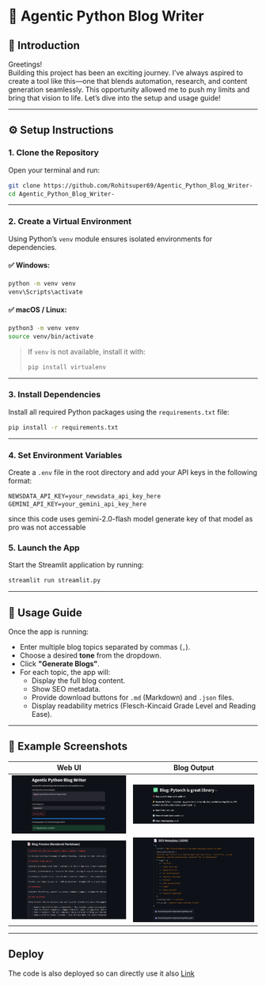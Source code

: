 # 🧠 Agentic Python Blog Writer

## 🚀 Introduction

Greetings!  
Building this project has been an exciting journey. I’ve always aspired to create a tool like this—one that blends automation, research, and content generation seamlessly. This opportunity allowed me to push my limits and bring that vision to life. Let’s dive into the setup and usage guide!

---

## ⚙️ Setup Instructions

### 1. Clone the Repository

Open your terminal and run:

```bash
git clone https://github.com/Rohitsuper69/Agentic_Python_Blog_Writer-
cd Agentic_Python_Blog_Writer-
```

---

### 2. Create a Virtual Environment

Using Python’s `venv` module ensures isolated environments for dependencies.

#### ✅ Windows:

```bash
python -m venv venv
venv\Scripts\activate
```

#### ✅ macOS / Linux:

```bash
python3 -m venv venv
source venv/bin/activate
```

> If `venv` is not available, install it with:
>
> ```bash
> pip install virtualenv
> ```

---

### 3. Install Dependencies

Install all required Python packages using the `requirements.txt` file:

```bash
pip install -r requirements.txt
```

---

### 4. Set Environment Variables

Create a `.env` file in the root directory and add your API keys in the following format:

```env
NEWSDATA_API_KEY=your_newsdata_api_key_here
GEMINI_API_KEY=your_gemini_api_key_here
```

since this code uses gemini-2.0-flash model generate key of that model as pro was not accessable


### 5. Launch the App

Start the Streamlit application by running:

```bash
streamlit run streamlit.py
```

---

## 🧪 Usage Guide

Once the app is running:

- Enter multiple blog topics separated by commas (`,`).
- Choose a desired **tone** from the dropdown.
- Click **"Generate Blogs"**.
- For each topic, the app will:
  - Display the full blog content.
  - Show SEO metadata.
  - Provide download buttons for `.md` (Markdown) and `.json` files.
  - Display readability metrics (Flesch-Kincaid Grade Level and Reading Ease).

---

## 📸 Example Screenshots

| Web UI                            | Blog Output                       |
| --------------------------------- | --------------------------------- |
| ![Screenshot 1](examples/ss1.png) | ![Screenshot 2](examples/ss2.png) |
| ![Screenshot 3](examples/ss3.png) | ![Screenshot 4](examples/ss4.png) |

---

## Deploy

The code is also deployed so can directly use it also
[Link](https://rohitsuper69-agentic-python-blog-writer--streamlit-wutib5.streamlit.app/)
